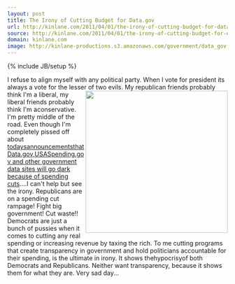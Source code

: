 ```yaml
---
layout: post
title: The Irony of Cutting Budget for Data.gov
url: http://kinlane.com/2011/04/01/the-irony-of-cutting-budget-for-data-gov/
source: http://kinlane.com/2011/04/01/the-irony-of-cutting-budget-for-data-gov/
domain: kinlane.com
image: http://kinlane-productions.s3.amazonaws.com/government/data_gov.jpg
---
```

{% include JB/setup %}<p>
     I refuse to align myself with any political party. When I vote for president its always a vote for the lesser of two evils. <img class="c1"
        src="http://kinlane-productions.s3.amazonaws.com/government/data_gov.jpg"
        alt=""
        width="325"
        align="right" /> My republican friends probably think I'm a liberal, my liberal friends probably think I'm aconservative. I'm pretty middle of the road. Even though I'm completely pissed off about <a href="http://sunlightfoundation.com/blog/2011/03/31/budget-technopocalypse-deepens-transparency-sites-will-go-dark-in-a-few-months/">todaysannouncementsthat Data.gov,USASpending.gov and other government data sites will go dark because of spending cuts</a>....I can't help but see the irony. Republicans are on a spending cut rampage! Fight big government! Cut waste!! Democrats are just a bunch of pussies when it comes to cutting any real spending or increasing revenue by taxing the rich. To me cutting programs that create transparency in government and hold politicians accountable for their spending, is the ultimate in irony. It shows thehypocrisyof both Democrats and Republicans. Neither want transparency, because it shows them for what they are. Very sad day...
</p>